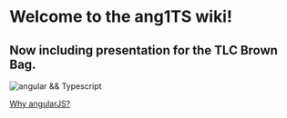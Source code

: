 # Welcome to the ang1TS wiki!

## Now including presentation for the TLC Brown Bag.

![angular && Typescript](https://cdn-images-1.medium.com/max/800/1*grk7btEn0OJEQRKgG2Qs2A.png)



[Why angularJS?](2.0_why_angular.md)
